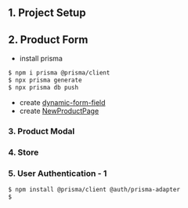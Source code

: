 ## 1. Project Setup

## 2. Product Form

- install prisma

```bash
$ npm i prisma @prisma/client
$ npx prisma generate
$ npx prisma db push
```

- create [dynamic-form-field](src/components/forms/dynamic-form-field/index.tsx)
- create [NewProductPage](src/app/account/product/new/page.tsx)

### 3. Product Modal

### 4. Store

### 5. User Authentication - 1

```bash
$ npm install @prisma/client @auth/prisma-adapter
$
```
